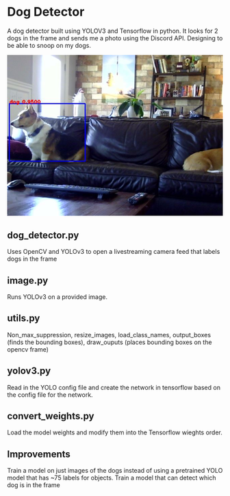 # Dog Detector
A dog detector built using YOLOV3  and Tensorflow in python. It looks for 2 dogs in the frame and sends me a photo using the Discord API.  Designing to be able to snoop on my dogs. 

<p align="center">
  <img src="/data/images/dog_livestream.JPG" />
</p>


## dog_detector.py
Uses OpenCV and YOLOv3 to open a livestreaming camera feed that labels dogs in the frame

## image.py
Runs YOLOv3 on a provided image. 

## utils.py
Non_max_suppression, resize_images, load_class_names, output_boxes (finds the bounding boxes), draw_ouputs (places bounding boxes on the opencv frame)

## yolov3.py
Read in the YOLO config file and create the network in tensorflow based on the config file for the network. 

## convert_weights.py
Load the model weights and modify them into the Tensorflow wieghts order. 

## Improvements
Train a model on just images of the dogs instead of using a pretrained YOLO model that has ~75 labels for objects.
Train a model that can detect which dog is in the frame